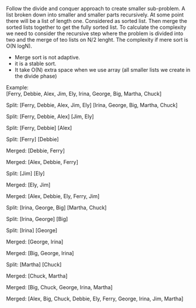 Follow the divide and conquer approach to create smaller sub-problem.
A list broken down into smaller and smaller parts recursively.
At some point there will be a list of length one.
Considered as sorted list.
Then merge the sorted lists together to get the fully sorted list.
To calculate the complexity we need to consider the recursive step where the problem is divided into two and 
the merge of teo lists on N/2 lenght.
The complexity if mere sort is O(N logN).
- Merge sort is not adaptive. 
- it is a stable sort.
- It take O(N) extra space when we use array (all smaller lists we create in the divide phase)
  
Example:  
[Ferry, Debbie, Alex, Jim, Ely, Irina, George, Big, Martha, Chuck]  

 Split: [Ferry, Debbie, Alex, Jim, Ely]  [Irina, George, Big, Martha, Chuck]  

 Split: [Ferry, Debbie, Alex]  [Jim, Ely]  

 Split: [Ferry, Debbie]  [Alex]  

 Split: [Ferry]  [Debbie]  

Merged: [Debbie, Ferry]  

Merged: [Alex, Debbie, Ferry]  

 Split: [Jim]  [Ely]  

Merged: [Ely, Jim]  

Merged: [Alex, Debbie, Ely, Ferry, Jim]  

 Split: [Irina, George, Big]  [Martha, Chuck]  

 Split: [Irina, George]  [Big]  

 Split: [Irina]  [George]  

Merged: [George, Irina]  

Merged: [Big, George, Irina]  

 Split: [Martha]  [Chuck]  

Merged: [Chuck, Martha]  

Merged: [Big, Chuck, George, Irina, Martha]  

Merged: [Alex, Big, Chuck, Debbie, Ely, Ferry, George, Irina, Jim, Martha]  
